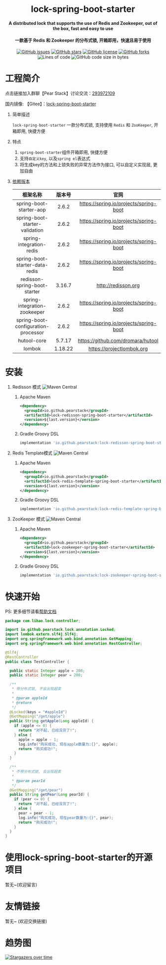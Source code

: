 <h1 align="center">
      lock-spring-boot-starter
</h1>
<h4 align="center">
A distributed lock that supports the use of Redis and Zookeeper, out of the box, fast and easy to use
<h4 align="center">
    一款基于 Redis 和 Zookeeper 的分布式锁, 开箱即用，快速且易于使用
</h4> 
<p align="center">
    <a href="https://github.com/pearstack/lock-spring-boot-starter/issues"><img alt="GitHub issues" src="https://img.shields.io/github/issues/pearstack/lock-spring-boot-starter"></a>
    <a href="https://github.com/pearstack/lock-spring-boot-starter/stargazers"><img alt="GitHub stars" src="https://img.shields.io/github/stars/pearstack/lock-spring-boot-starter"></a>
    <a href="https://github.com/pearstack/lock-spring-boot-starter/blob/master/LICENSE"><img alt="GitHub license" src="https://img.shields.io/github/license/pearstack/lock-spring-boot-starter"></a>
    <a href="https://github.com/pearstack/lock-spring-boot-starter/network"><img alt="GitHub forks" src="https://img.shields.io/github/forks/pearstack/lock-spring-boot-starter"></a>
    <img alt="Lines of code" src="https://img.shields.io/tokei/lines/github/pearstack/lock-spring-boot-starter">
    <img alt="GitHub code size in bytes" src="https://img.shields.io/github/languages/code-size/lihao0324/lock-spring-boot-starter">


# 工程简介

点击链接加入群聊【Pear Stack】讨论交流：[293972109](https://jq.qq.com/?_wv=1027&k=lw2E7QlX)

国内镜像: 【Gitee】：[lock-spring-boot-starter](https://gitee.com/pear-stack/lock-spring-boot-starter)

1. 简单描述

   `lock-spring-boot-starter` 一款分布式锁, 支持使用 `Redis` 和 `ZooKeeper`, 开箱即用, 快捷方便

2. 特点

   1. `spring-boot-starter`组件开箱即用, 快捷方便
   2. 支持`自定义key`, 以及`spring el`表达式
   3. 将生成key的方法和上锁失败的异常方法作为接口, 可以自定义实现层, 更加自由

3. [依赖版本](https://github.com/pearstack/lock-spring-boot-starter/network/dependencies)

   |              框架名称               | 版本号  |                  官网                  |
   | :---------------------------------: | :-----: | :------------------------------------: |
   |       spring-boot-starter-aop       |  2.6.2  | https://spring.io/projects/spring-boot |
   |   spring-boot-starter-validation    |  2.6.2  | https://spring.io/projects/spring-boot |
   |      spring-integration-redis       |  2.6.2  | https://spring.io/projects/spring-boot |
   |   spring-boot-starter-data-redis    |  2.6.2  | https://spring.io/projects/spring-boot |
   |    redisson-spring-boot-starter     | 3.16.7  |          http://redisson.org           |
   |    spring-integration-zookeeper     |  2.6.2  | https://spring.io/projects/spring-boot |
   | spring-boot-configuration-processor |  2.6.2  | https://spring.io/projects/spring-boot |
   |             hutool-core             | 5.7.17  |   https://github.com/dromara/hutool    |
   |               lombok                | 1.18.22 |       https://projectlombok.org        |
   
   

# 安装

1. Redisson 模式 ![Maven Central](https://img.shields.io/maven-central/v/io.github.pearstack/lock-redisson-spring-boot-starter?style=flat-square)

   1. Apache Maven

      ```xml
      <dependency>
        <groupId>io.github.pearstack</groupId>
        <artifactId>lock-redisson-spring-boot-starter</artifactId>
        <version>${last.version}</version>
      </dependency>
      ```

   2. Gradle Groovy DSL

      ```groovy
      implementation 'io.github.pearstack:lock-redisson-spring-boot-starter:${last.version}'
      ```

2. Redis Template模式 ![Maven Central](https://img.shields.io/maven-central/v/io.github.pearstack/lock-redis-template-spring-boot-starter?style=flat-square)

   1. Apache Maven

      ```xml
      <dependency>
        <groupId>io.github.pearstack</groupId>
        <artifactId>lock-redis-template-spring-boot-starter</artifactId>
        <version>${last.version}</version>
      </dependency>
      ```

   2. Gradle Groovy DSL

      ```groovy
      implementation 'io.github.pearstack:lock-redis-template-spring-boot-starter:${last.version}'
      ```

3. ZooKeeper 模式 ![Maven Central](https://img.shields.io/maven-central/v/io.github.pearstack/lock-zookeeper-spring-boot-starter?style=flat-square)

   1. Apache Maven

      ```xml
      <dependency>
        <groupId>io.github.pearstack</groupId>
        <artifactId>lock-zookeeper-spring-boot-starter</artifactId>
        <version>${last.version}</version>
      </dependency>
      ```

   2. Gradle Groovy DSL

      ```groovy
      implementation 'io.github.pearstack:lock-zookeeper-spring-boot-starter:${last.version}'
      ```

# 快速开始

PS: 更多细节请看[帮助文档](https://github.com/pearstack/lock-spring-boot-starter/wiki/%E4%B8%AD%E6%96%87%E5%B8%AE%E5%8A%A9%E6%96%87%E6%A1%A3)

```java
package com.lihao.lock.controller;

import io.github.pearstack.lock.annotation.Locked;
import lombok.extern.slf4j.Slf4j;
import org.springframework.web.bind.annotation.GetMapping;
import org.springframework.web.bind.annotation.RestController;

@Slf4j
@RestController
public class TestController {

  public static Integer apple = 200;
  public static Integer pear = 200;

  /**
   * 带分布式锁, 不会出现超卖
   *
   * @param appleId
   * @return
   */
  @Locked(keys = "#appleId")
  @GetMapping("/get/apple")
  public String getApple(Long appleId) {
    if (apple <= 0) {
      return "对不起, 已经没货了!";
    } else {
      apple = apple - 1;
      log.info("购买成功, 现在apple数量为:{}", apple);
      return "购买成功!";
    }
  }

  /**
   * 不带分布式锁, 会出现超卖
   *
   * @param pearId
   */
  @GetMapping("/get/pear")
  public String getPear(Long pearId) {
    if (pear <= 0) {
      return "对不起, 已经没货了!";
    } else {
      pear = pear - 1;
      log.info("购买成功, 现在pear数量为:{}", pear);
      return "购买成功!";
    }
  }
}
```



# 使用lock-spring-boot-starter的开源项目

暂无~(欢迎留言)



# 友情链接

暂无~ (欢迎交换链接)



# 趋势图

 [![Stargazers over time](https://starchart.cc/pearstack/lock-spring-boot-starter.svg)](https://starchart.cc/pearstack/lock-spring-boot-starter) 

 
